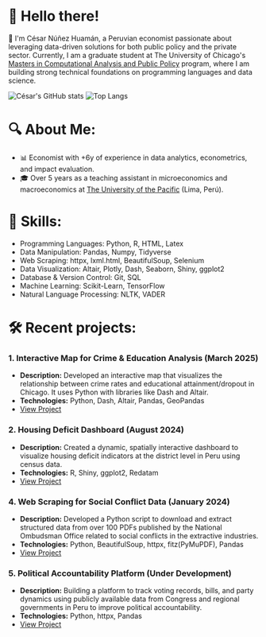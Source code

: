 # 💫 Hello there!
🌟 I'm César Núñez Huamán, a Peruvian economist passionate about leveraging data-driven solutions for both public policy and the private sector. Currently, I am a graduate student at The University of Chicago's [Masters in Computational Analysis and Public Policy](https://capp.uchicago.edu/) program, where I am building strong technical foundations on programming languages and data science.<br>

![César's GitHub stats](https://github-readme-stats-delta-hazel-94.vercel.app/api?username=cesarnunezh&rank_icon=github&theme=transparent&hide_border=true&cache_seconds=86400)
![Top Langs](https://github-readme-stats-delta-hazel-94.vercel.app/api/top-langs/?username=cesarnunezh&compact=true&theme=transparent&hide_border=true&layout=compact&exclude_repo=CNH_rep,github-readme-stats&size_weight=0.5&count_weight=0.5&cache_seconds=86400)

# 🔍 About Me:
- 📊 Economist with +6y of experience in data analytics, econometrics, and impact evaluation.
- 🎓 Over 5 years as a teaching assistant in microeconomics and macroeconomics at [The University of the Pacific](https://www.up.edu.pe/) (Lima, Perú).

# 🚀 Skills:
- Programming Languages: Python, R, HTML, Latex
- Data Manipulation: Pandas, Numpy, Tidyverse
- Web Scraping: httpx, lxml.html, BeautifulSoup, Selenium
- Data Visualization: Altair, Plotly, Dash, Seaborn, Shiny, ggplot2
- Database & Version Control: Git, SQL
- Machine Learning: Scikit-Learn, TensorFlow
- Natural Language Processing: NLTK, VADER

# 🛠 Recent projects:
### 1. **Interactive Map for Crime & Education Analysis (March 2025)**
- **Description:** Developed an interactive map that visualizes the relationship between crime rates and educational attainment/dropout in Chicago. It uses Python with libraries like Dash and Altair.
- **Technologies:** Python, Dash, Altair, Pandas, GeoPandas
- [View Project](https://github.com/cesarnunezh/Crime-Education-Chicago)

### 2. **Housing Deficit Dashboard (August 2024)**
- **Description:** Created a dynamic, spatially interactive dashboard to visualize housing deficit indicators at the district level in Peru using census data.
- **Technologies:** R, Shiny, ggplot2, Redatam
- [View Project](https://github.com/cesarnunezh/HousingDeficitPeru)

### 4. **Web Scraping for Social Conflict Data (January 2024)**
- **Description:** Developed a Python script to download and extract structured data from over 100 PDFs published by the National Ombudsman Office related to social conflicts in the extractive industries.
- **Technologies:** Python, BeautifulSoup, httpx, fitz(PyMuPDF), Pandas
- [View Project](https://github.com/cesarnunezh/social-conflicts-peru/)

### 5. **Political Accountability Platform (Under Development)**
- **Description:** Building a platform to track voting records, bills, and party dynamics using publicly available data from Congress and regional governments in Peru to improve political accountability.
- **Technologies:** Python, httpx, Pandas
- [View Project](https://github.com/cesarnunezh/EsteCon)

